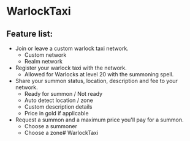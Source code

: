 # WarlockTaxi

## Feature list:

* Join or leave a custom warlock taxi network.
    * Custom network
    * Realm network
* Register your warlock taxi with the network.
    * Allowed for Warlocks at level 20 with the summoning spell.
* Share your summon status, location, description and fee to your network.
    * Ready for summon / Not ready
    * Auto detect location / zone
    * Custom description details
    * Price in gold if applicable
* Request a summon and a maximum price you'll pay for a summon.
    * Choose a summoner
    * Choose a zone# WarlockTaxi
